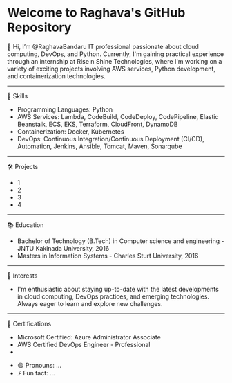 # Welcome to Raghava's GitHub Repository

👋 Hi, I’m @RaghavaBandaru IT professional passionate about cloud computing, DevOps, and Python. Currently, I'm gaining practical experience through an internship at Rise n Shine Technologies, where I'm working on a variety of exciting projects involving AWS services, Python development, and containerization technologies.
_______________________________________________________________________________________________________________________________________________________________________________________________________________________________________________________________________________
🔧 Skills
* Programming Languages: Python
* AWS Services: Lambda, CodeBuild, CodeDeploy, CodePipeline, Elastic Beanstalk, ECS, EKS, Terraform, CloudFront, DynamoDB
* Containerization: Docker, Kubernetes
* DevOps: Continuous Integration/Continuous Deployment (CI/CD), Automation, Jenkins, Ansible, Tomcat, Maven, Sonarqube
_______________________________________________________________________________________________________________________________________________________________________________________________________________________________________________________________________________
🛠️ Projects
* 1
* 2
* 3
* 4
_______________________________________________________________________________________________________________________________________________________________________________________________________________________________________________________________________________
📚 Education
* Bachelor of Technology (B.Tech) in Computer science and engineering - JNTU Kakinada University, 2016
* Masters in Information Systems - Charles Sturt University, 2016
_______________________________________________________________________________________________________________________________________________________________________________________________________________________________________________________________________________
🌱 Interests
*  I'm enthusiastic about staying up-to-date with the latest developments in cloud computing, DevOps practices, and emerging technologies. Always eager to learn and explore new challenges.
_______________________________________________________________________________________________________________________________________________________________________________________________________________________________________________________________________________
📖 Certifications
* Microsoft Certified: Azure Administrator Associate
* AWS Certified DevOps Engineer - Professional
* 




- 😄 Pronouns: ...
- ⚡ Fun fact: ...

<!---
RaghavaBandaru/RaghavaBandaru is a ✨ special ✨ repository because its `README.md` (this file) appears on your GitHub profile.
You can click the Preview link to take a look at your changes.
--->
